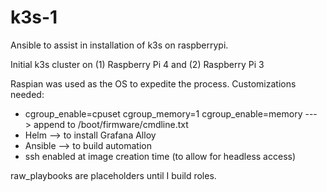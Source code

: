 # k3s-1 
Ansible to assist in installation of k3s on raspberrypi. 

Initial k3s cluster on (1) Raspberry Pi 4 and (2) Raspberry Pi 3

Raspian was used as the OS to expedite the process. 
Customizations needed:
  - cgroup_enable=cpuset cgroup_memory=1 cgroup_enable=memory ---> append to /boot/firmware/cmdline.txt
  - Helm --> to install Grafana Alloy
  - Ansible --> to build automation
  - ssh enabled at image creation time (to allow for headless access)

raw_playbooks are placeholders until I build roles. 

